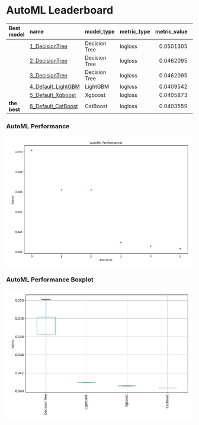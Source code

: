 # AutoML Leaderboard

| Best model   | name                                               | model_type    | metric_type   |   metric_value |   train_time |
|:-------------|:---------------------------------------------------|:--------------|:--------------|---------------:|-------------:|
|              | [1_DecisionTree](1_DecisionTree/README.md)         | Decision Tree | logloss       |      0.0501305 |        34.58 |
|              | [2_DecisionTree](2_DecisionTree/README.md)         | Decision Tree | logloss       |      0.0462095 |        34.79 |
|              | [3_DecisionTree](3_DecisionTree/README.md)         | Decision Tree | logloss       |      0.0462095 |        34.88 |
|              | [4_Default_LightGBM](4_Default_LightGBM/README.md) | LightGBM      | logloss       |      0.0409542 |        44.36 |
|              | [5_Default_Xgboost](5_Default_Xgboost/README.md)   | Xgboost       | logloss       |      0.0405873 |        51.39 |
| **the best** | [6_Default_CatBoost](6_Default_CatBoost/README.md) | CatBoost      | logloss       |      0.0403559 |       164.55 |

### AutoML Performance
![AutoML Performance](ldb_performance.png)

### AutoML Performance Boxplot
![AutoML Performance Boxplot](ldb_performance_boxplot.png)